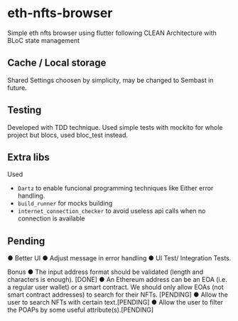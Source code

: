 # eth-nfts-browser

Simple eth nfts browser using flutter following CLEAN Architecture with BLoC state management

## Cache / Local storage

Shared Settings choosen by simplicity, may be changed to Sembast in future.

## Testing

Developed with TDD technique. Used simple tests with mockito for whole project but blocs, used bloc_test instead.

## Extra libs

Used

- `Dartz` to enable funcional programming techniques like Either error handling.
- `build_runner` for mocks building
- `internet_connection_checker` to avoid useless api calls when no connection is available

## Pending

● Better UI
● Adjust message in error handling
● UI Test/ Integration Tests.

Bonus
● The input address format should be validated (length and characters is enough). [DONE]
● An Ethereum address can be an EOA (i.e. a regular user wallet) or a smart contract. We
should only allow EOAs (not smart contract addresses) to search for their NFTs. [PENDING]
● Allow the user to search NFTs with certain text.[PENDING]
● Allow the user to filter the POAPs by some useful attribute(s).[PENDING]
